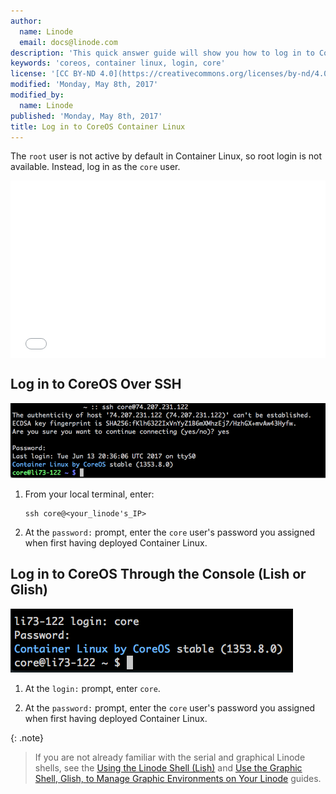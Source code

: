 ```yaml
---
author:
  name: Linode
  email: docs@linode.com
description: 'This quick answer guide will show you how to log in to CoreOS Container Linux.'
keywords: 'coreos, container linux, login, core'
license: '[CC BY-ND 4.0](https://creativecommons.org/licenses/by-nd/4.0)'
modified: 'Monday, May 8th, 2017'
modified_by:
  name: Linode
published: 'Monday, May 8th, 2017'
title: Log in to CoreOS Container Linux
---
```


The `root` user is not active by default in Container Linux, so root login is not available. Instead, log in as the `core` user.

<div class="wistia_responsive_padding" style="padding:56.25% 0 0 0;position:relative;"><div class="wistia_responsive_wrapper" style="height:100%;left:0;position:absolute;top:0;width:100%;"><iframe src="//fast.wistia.net/embed/iframe/5vtavtxheq?videoFoam=true" allowtransparency="true" frameborder="0" scrolling="no" class="wistia_embed" name="wistia_embed" allowfullscreen mozallowfullscreen webkitallowfullscreen oallowfullscreen msallowfullscreen width="100%" height="100%"></iframe></div></div><script src="//fast.wistia.net/assets/external/E-v1.js" async></script>

## Log in to CoreOS Over SSH

![Log in as core user SSH](/content/assets/container-linux-login-ssh.png)

1.  From your local terminal, enter:

        ssh core@<your_linode's_IP>

2.  At the `password:` prompt, enter the `core` user's password you assigned when first having deployed Container Linux.

## Log in to CoreOS Through the Console (Lish or Glish)

![Log in as core user Lish](/content/assets/container-linux-login-lish.png)

1.  At the `login:` prompt, enter `core`.

2.  At the `password:` prompt, enter the `core` user's password you assigned when first having deployed Container Linux.

{: .note}
>
> If you are not already familiar with the serial and graphical Linode shells, see the [Using the Linode Shell (Lish)](/content/networking/using-the-linode-shell-lish) and [Use the Graphic Shell, Glish, to Manage Graphic Environments on Your Linode](/content/networking/use-the-graphic-shell-glish) guides.
